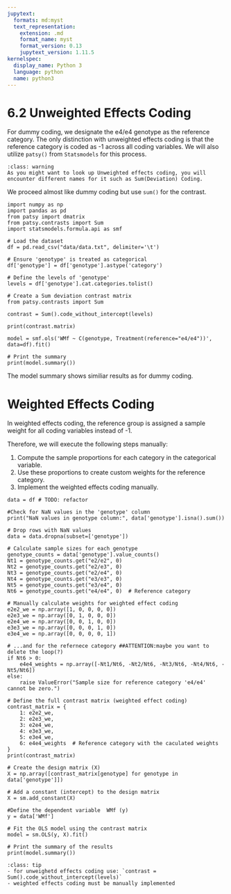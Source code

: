 ```yaml
---
jupytext:
  formats: md:myst
  text_representation:
    extension: .md
    format_name: myst
    format_version: 0.13
    jupytext_version: 1.11.5
kernelspec:
  display_name: Python 3
  language: python
  name: python3
---
```

# 6.2 Unweighted Effects Coding
For dummy coding, we designate the e4/e4 genotype as the reference category. The only distinction with unweighted effects coding is that the reference category is coded as -1 across all coding variables. We will also utilize `patsy()` from `Statsmodels` for this process.
```{admonition}
:class: warning
As you might want to look up Unweighted effects coding, you will encounter different names for it such as Sum(Deviation) Coding.
```
We proceed almost like dummy coding but use `sum()` for the contrast.

```{code-cell}
import numpy as np
import pandas as pd
from patsy import dmatrix
from patsy.contrasts import Sum
import statsmodels.formula.api as smf

# Load the dataset
df = pd.read_csv("data/data.txt", delimiter='\t')

# Ensure 'genotype' is treated as categorical
df['genotype'] = df['genotype'].astype('category')

# Define the levels of 'genotype'
levels = df['genotype'].cat.categories.tolist()

# Create a Sum deviation contrast matrix
from patsy.contrasts import Sum

contrast = Sum().code_without_intercept(levels)

print(contrast.matrix)
```
```{code-cell}
model = smf.ols('WMf ~ C(genotype, Treatment(reference="e4/e4"))', data=df).fit()

# Print the summary
print(model.summary())
```
The model summary shows similiar results as for dummy coding.

# Weighted Effects Coding

In weighted effects coding, the reference group is assigned a sample weight for all coding variables instead of -1.

Therefore, we will execute the following steps manually:

1.  Compute the sample proportions for each category in the categorical variable.
2.  Use these proportions to create custom weights for the reference category.
3.  Implement the weighted effects coding manually.

```{code-cell}
data = df # TODO: refactor

#Check for NaN values in the 'genotype' column
print("NaN values in genotype column:", data['genotype'].isna().sum())

# Drop rows with NaN values
data = data.dropna(subset=['genotype'])

# Calculate sample sizes for each genotype
genotype_counts = data['genotype'].value_counts()
Nt1 = genotype_counts.get("e2/e2", 0)
Nt2 = genotype_counts.get("e2/e3", 0)
Nt3 = genotype_counts.get("e2/e4", 0)
Nt4 = genotype_counts.get("e3/e3", 0)
Nt5 = genotype_counts.get("e3/e4", 0)
Nt6 = genotype_counts.get("e4/e4", 0)  # Reference category

# Manually calculate weights for weighted effect coding
e2e2_we = np.array([1, 0, 0, 0, 0])
e2e3_we = np.array([0, 1, 0, 0, 0])
e2e4_we = np.array([0, 0, 1, 0, 0])
e3e3_we = np.array([0, 0, 0, 1, 0])
e3e4_we = np.array([0, 0, 0, 0, 1])

# ...and for the refernece category ##ATTENTION:maybe you want to delete the loop(?)
if Nt6 > 0:
    e4e4_weights = np.array([-Nt1/Nt6, -Nt2/Nt6, -Nt3/Nt6, -Nt4/Nt6, -Nt5/Nt6])
else:
    raise ValueError("Sample size for reference category 'e4/e4' cannot be zero.")

# Define the full contrast matrix (weighted effect coding)
contrast_matrix = {
    1: e2e2_we,
    2: e2e3_we,
    3: e2e4_we,
    4: e3e3_we,
    5: e3e4_we,
    6: e4e4_weights  # Reference category with the caculated weights
}
print(contrast_matrix)
```

```{code-cell}
# Create the design matrix (X)
X = np.array([contrast_matrix[genotype] for genotype in data['genotype']])

# Add a constant (intercept) to the design matrix
X = sm.add_constant(X)

#Define the dependent variable  WMf (y)
y = data['WMf']

# Fit the OLS model using the contrast matrix
model = sm.OLS(y, X).fit()

# Print the summary of the results
print(model.summary())
```
```{admonition} Summary
:class: tip
- for unweighetd effects coding use: `contrast = Sum().code_without_intercept(levels)`
- weighted effects coding must be manually implemented
```